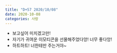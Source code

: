 ```yaml
---
title: "D+57 2020/10/08"
date: 2020-10-08
categories: 사랑
---
```

- 보고싶어 미치겠고만!
- 자기가 귀여운 이모티콘을 선물해주었다앙! 너무 좋다앙!
- 하트하트! 너한테만 주는거야~
